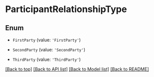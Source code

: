 # ParticipantRelationshipType

## Enum


* `FirstParty` (value: `'FirstParty'`)

* `SecondParty` (value: `'SecondParty'`)

* `ThirdParty` (value: `'ThirdParty'`)



[[Back to top]](#) [[Back to API list]](../../README.md#documentation-for-api-endpoints) [[Back to Model list]](../../README.md#documentation-for-models) [[Back to README]](../../README.md)
